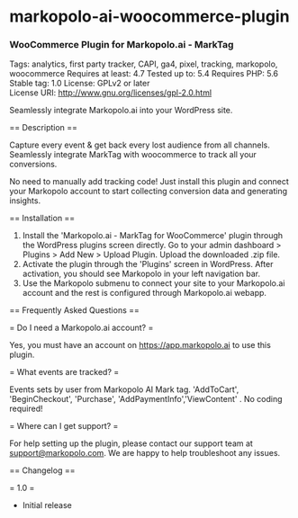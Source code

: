 # markopolo-ai-woocommerce-plugin
### WooCommerce Plugin for Markopolo.ai - MarkTag
Tags: analytics, first party tracker, CAPI, ga4, pixel, tracking, markopolo, woocommerce
Requires at least: 4.7
Tested up to: 5.4
Requires PHP: 5.6
Stable tag: 1.0
License: GPLv2 or later  
License URI: http://www.gnu.org/licenses/gpl-2.0.html

Seamlessly integrate Markopolo.ai into your WordPress site.

== Description ==

Capture every event & get back every lost audience from all channels. Seamlessly integrate MarkTag with woocommerce to track all your conversions.

No need to manually add tracking code! Just install this plugin and connect your Markopolo account to start collecting conversion data and generating insights.

== Installation ==

1. Install the 'Markopolo.ai - MarkTag for WooCommerce' plugin through the WordPress plugins screen directly. Go to your admin dashboard > Plugins > Add New > Upload Plugin. Upload the downloaded .zip file.
2. Activate the plugin through the 'Plugins' screen in WordPress. After activation, you should see Markopolo in your left navigation bar.
3. Use the Markopolo submenu to connect your site to your Markopolo.ai account and the rest is configured through Markopolo.ai webapp.

== Frequently Asked Questions ==

= Do I need a Markopolo.ai account? =

Yes, you must have an account on https://app.markopolo.ai to use this plugin.

= What events are tracked? =

Events sets by user from Markopolo AI Mark tag. 'AddToCart', 'BeginCheckout', 'Purchase', 'AddPaymentInfo','ViewContent' . No coding required!

= Where can I get support? =

For help setting up the plugin, please contact our support team at support@markopolo.com. We are happy to help troubleshoot any issues.

== Changelog ==

= 1.0 =

- Initial release
